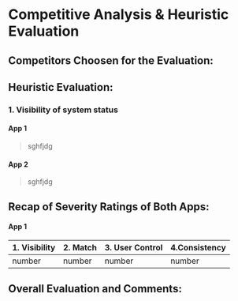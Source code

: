 # Competitive Analysis & Heuristic Evaluation


## Competitors Choosen for the Evaluation: 

## Heuristic Evaluation:

### 1. Visibility of system status
#### App 1
> sghfjdg
#### App 2
> sghfjdg

## Recap of Severity Ratings of Both Apps:

#### App 1
|1. Visibility |2. Match  |3. User Control|4.Consistency|
|--------------|----------|---------------|-------------|
|number        |number    |number         |number       |

## Overall Evaluation and Comments:

